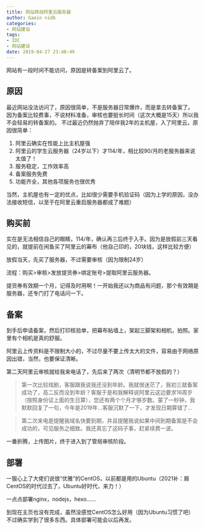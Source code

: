 ```yaml
---
title: 网站转战阿里云服务器
author: Gaein nidb
categories:
- 网站建设
tags:
- IDC
- 网站建设
date: 2019-04-27 23:40:49
---
```


网站有一段时间不能访问，原因是转备案到阿里云了。

## 原因
最近网站没法访问了，原因很简单，不是服务器日常爆炸，而是拿去转备案了。
因为备案比较费事，不说材料准备，审核也要挺长时间（这次大概是15天）所以我不会轻易的转备案的。
不过最近仍然抛弃了陪伴我2年的主机屋，入了阿里云，原因很简单：

1. 阿里云确实在性能上比主机屋强
2. 阿里云的学生云服务器（24岁以下）才114/年，相比较90/月的老服务器来说太值了！
3. 服务稳定，工作效率高
4. 备案服务免费
5. 功能齐全，其他各项服务也很优秀

当然，主机屋也有一定的优点，比如很少需要手机验证码（因为上学的原因，没办法接收短信，以至于在阿里云重启服务器都成了难题）

## 购买前

实在是无法相信自己的眼睛，114/年，确认再三后终于入手。因为是放假前三天看见的，就提前在闲鱼买了阿里云的幕布（他自己印的，20块钱，这样比较方便）

放假当天，先买了服务器，不过需要审核（因为限制24岁）

流程：购买>审核>发放提货券>绑定账号>提取阿里云服务器。

提货券有效期一个月，记得及时用啊！一开始我还以为商品有问题，那个有效期是服务器，还专门打了电话问一下。

## 备案

到手后申请备案，然后打印核验单，把幕布粘墙上，架起三脚架和相机，拍照。家里有个相机是真的舒服。

阿里云上传资料是不限制大小的，不过尽量不要上传太大的文件，容易由于网络原因出错，当然，也要保证清晰。

第二天阿里云审核就给我来电话了，先后来了两次（清明节都不放假的？）

> 第一次比较戏剧，客服跟我说我还没到年龄。我就很迷茫了，我初三就备案成功了，高二反而没到年龄？客服于是和我解释说阿里云这边要求16周岁（按照身份证上面的生日算），您还有两个个月才够岁数。蒙了一秒钟，我默默回复了一句，今年是2019年...客服沉默了一下，才发现日期算错了...

> 第二次来电是提醒我域名快要到期，并且提醒我说如果中间到期备案是不会成功的，可见服务之细致。我还真忘了这码子事，赶紧续费一波。

一番折腾，上传图片，终于进入到了管局审核阶段。

## 部署

一狠心上了大佬们说很“优雅”的CentOS，以前都是用的Ubuntu（2021补：屑CentOS的时代过去了，Ubuntu好时代，来力！）

一点点部署nginx，nodejs，hexo......

到现在主页也没有完成，虽然没感觉CentOS怎么好用（因为Ubuntu习惯了吧）不过确实学到了很多东西。具体部署可能会以后再发。
